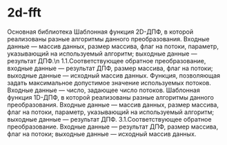 # 2d-fft
Основная библиотека
Шаблонная функция 2D-ДПФ, в которой реализованы разные алгоритмы данного преобразования. Входные данные — массив данных, размер массива, флаг на потоки, параметр, указывающий на используемый алгоритм; выходные данные — результат ДПФ.\n
1.1.Соответствующее обратное преобразование, входные данные — результат ДПФ, размер массива, флаг на потоки; выходные данные — исходный массив данных.
Функция, позволяющая задать максимальное допустимое значение используемых потоков. Входные данные — число, задающее число потоков.
Шаблонная функция 1D-ДПФ, в которой реализованы разные алгоритмы
данного преобразования. Входные данные — массив данных, размер массива, флаг на потоки, параметр, указывающий на используемый алгоритм; выходные данные — результат ДПФ.
3.1.Соответствующее обратное преобразование. Входные данные — результат ДПФ, размер массива, флаг на потоки; выходные данные — исходный массив данных.
